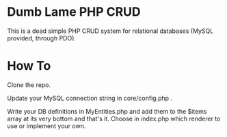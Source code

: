 # Dumb Lame PHP CRUD
This is a dead simple PHP CRUD system for relational databases (MySQL provided, through PDO).

# How To
Clone the repo.

Update your MySQL connection string in core/config.php .

Write your DB definitions in MyEntities.php and add them to the $items array at its very bottom and that's it.
Choose in index.php which renderer to use or implement your own.
